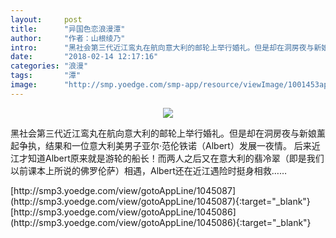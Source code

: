 ```yaml
---
layout:     post
title:      "异国色恋浪漫潭"
author:     "作者：山根绫乃"
intro:      "黑社会第三代近江鸾丸在航向意大利的邮轮上举行婚礼。但是却在洞房夜与新娘薰起争执，结果和一位意大利美男子亚尔·范伦铁诺（Albert）发展一夜情。     后来近江才知道Albert原来就是游轮的船长！而两人之后又在意大利的翡冷翠（即是我们以前课本上所说的佛罗伦萨）相遇，Albert还在近江遇险时挺身相救……"
date:       "2018-02-14 12:17:16"
categories: "浪漫"
tags:       "潭"
image:      "http://smp.yoedge.com/smp-app/resource/viewImage/1001453appline.png"
---
```

<div style="text-align: center">
<p><img src="http://smp.yoedge.com/smp-app/resource/viewImage/1001453appline.png"/></p>
</div>
<p class="post-meta">
<span>黑社会第三代近江鸾丸在航向意大利的邮轮上举行婚礼。但是却在洞房夜与新娘薰起争执，结果和一位意大利美男子亚尔·范伦铁诺（Albert）发展一夜情。     后来近江才知道Albert原来就是游轮的船长！而两人之后又在意大利的翡冷翠（即是我们以前课本上所说的佛罗伦萨）相遇，Albert还在近江遇险时挺身相救……</span>
</p>
[http://smp3.yoedge.com/view/gotoAppLine/1045087](http://smp3.yoedge.com/view/gotoAppLine/1045087){:target="_blank"}
[http://smp3.yoedge.com/view/gotoAppLine/1045086](http://smp3.yoedge.com/view/gotoAppLine/1045086){:target="_blank"}


